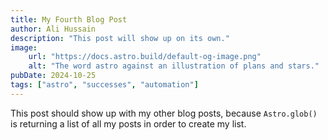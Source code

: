 ```yaml
---
title: My Fourth Blog Post
author: Ali Hussain
description: "This post will show up on its own."
image:
    url: "https://docs.astro.build/default-og-image.png"
    alt: "The word astro against an illustration of plans and stars."
pubDate: 2024-10-25
tags: ["astro", "successes", "automation"]
---
```

This post should show up with my other blog posts, because `Astro.glob()` is returning a list of all my posts in order to create my list.